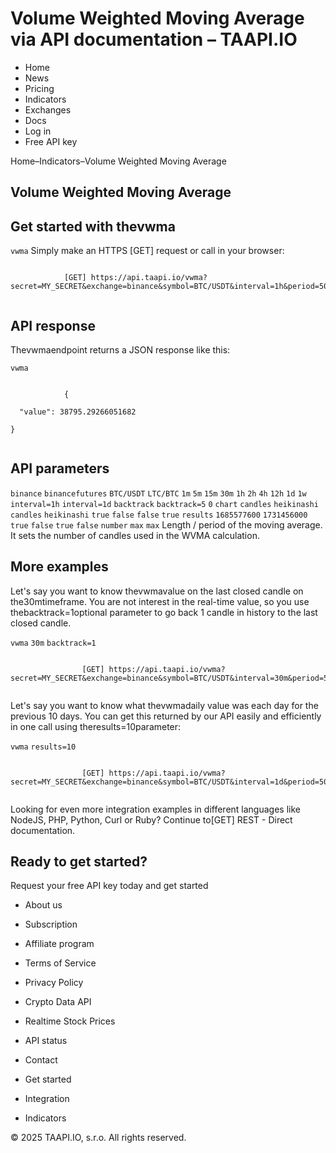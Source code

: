 # Volume Weighted Moving Average via API documentation – TAAPI.IO

- Home
- News
- Pricing
- Indicators
- Exchanges
- Docs
- Log in
- Free API key

Home–Indicators–Volume Weighted Moving Average


## Volume Weighted Moving Average

## Get started with thevwma
`vwma` Simply make an HTTPS [GET] request or call in your browser:


```

			[GET] https://api.taapi.io/vwma?secret=MY_SECRET&exchange=binance&symbol=BTC/USDT&interval=1h&period=50
		
```

## API response
Thevwmaendpoint returns a JSON response like this:

`vwma` 
```

			{
  "value": 38795.29266051682
}
		
```

## API parameters
`binance` `binancefutures` `BTC/USDT` `LTC/BTC` `1m` `5m` `15m` `30m` `1h` `2h` `4h` `12h` `1d` `1w` `interval=1h` `interval=1d` `backtrack` `backtrack=5` `0` `chart` `candles` `heikinashi` `candles` `heikinashi` `true` `false` `false` `true` `results` `1685577600` `1731456000` `true` `false` `true` `false` `number` `max` `max` Length / period of the moving average. It sets the number of candles used in the WVMA calculation.


## More examples
Let's say you want to know thevwmavalue on the last closed candle on the30mtimeframe. You are not interest in the real-time value, so you use thebacktrack=1optional parameter to go back 1 candle in history to the last closed candle.

`vwma` `30m` `backtrack=1` 
```

				[GET] https://api.taapi.io/vwma?secret=MY_SECRET&exchange=binance&symbol=BTC/USDT&interval=30m&period=50&backtrack=1
			
```
Let's say you want to know what thevwmadaily value was each day for the previous 10 days. You can get this returned by our API easily and efficiently in one call using theresults=10parameter:

`vwma` `results=10` 
```

				[GET] https://api.taapi.io/vwma?secret=MY_SECRET&exchange=binance&symbol=BTC/USDT&interval=1d&period=50&results=10
			
```
Looking for even more integration examples in different languages like NodeJS, PHP, Python, Curl or Ruby? Continue to[GET] REST - Direct documentation.


## Ready to get started?
Request your free API key today and get started

- About us
- Subscription
- Affiliate program
- Terms of Service
- Privacy Policy
- Crypto Data API
- Realtime Stock Prices
- API status
- Contact

- Get started
- Integration
- Indicators

© 2025 TAAPI.IO, s.r.o. All rights reserved.

